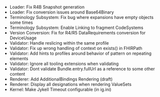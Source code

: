 * Loader: Fix R4B Snapshot generation
* Loader: Fix conversion issues around Base64Binary
* Terminology Subsystem: Fix bug where expansions have empty objects some times
* Terminology Subsystem: Enable Linking to fragment CodeSystems
* Version Conversion: Fix for R4/R5 DataRequirements conversion for DeviceUsage
* Validator: Handle reslicing within the same profile
* Validator: Fix up wrong handling of context on exists() in FHIRPath
* Validator: Add hints to profiles around behavior of pattern on repeating elements
* Validator: Ignore all tooling extensions when validating
* Validator: Dont validate Bundle.entry.fullUrl as a reference to some other content
* Renderer: Add AdditionalBindings Rendering (draft)
* Renderer: Display all designations when rendering ValueSets
* Kernel: Make Jykell Timeout configurable (in ig.ini)


